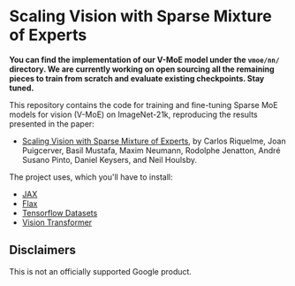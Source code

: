 # Scaling Vision with Sparse Mixture of Experts

**You can find the implementation of our V-MoE model under the `vmoe/nn/`
directory. We are currently working on open sourcing all the remaining pieces
to train from scratch and evaluate existing checkpoints. Stay tuned.**

This repository contains the code for training and fine-tuning Sparse MoE models
for vision (V-MoE) on ImageNet-21k, reproducing the results presented in
the paper:

- [Scaling Vision with Sparse Mixture of Experts](https://arxiv.org/abs/2106.05974), by
  Carlos Riquelme, Joan Puigcerver, Basil Mustafa, Maxim Neumann,
  Rodolphe Jenatton, André Susano Pinto, Daniel Keysers, and Neil Houlsby.

The project uses, which you'll have to install:

- [JAX](https://github.com/google/jax)
- [Flax](https://github.com/google/flax)
- [Tensorflow Datasets](https://www.tensorflow.org/datasets)
- [Vision Transformer](https://github.com/google-research/vision_transformer)


## Disclaimers

This is not an officially supported Google product.

